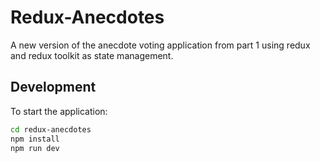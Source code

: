 # Redux-Anecdotes

A new version of the anecdote voting application from part 1 using redux and redux toolkit as state management.

## Development

To start the application:

```bash
cd redux-anecdotes
npm install
npm run dev
```
